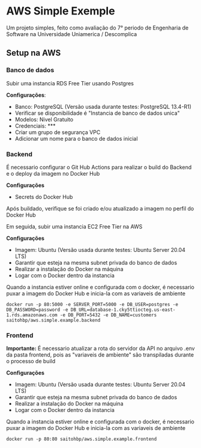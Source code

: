 # AWS Simple Exemple

Um projeto simples, feito como avaliação do 7° periodo de Engenharia de Software na Universidade Uniamerica / Descomplica

## Setup na AWS

### Banco de dados

Subir uma instancia RDS Free Tier usando Postgres

**Configurações**:

- Banco: PostgreSQL (Versão usada durante testes: PostgreSQL 13.4-R1)
- Verificar se disponibilidade é "Instancia de banco de dados unica"
- Modelos: Nivel Gratuito
- Credenciais: ***
- Criar um grupo de segurança VPC
- Adicionar um nome para o banco de dados inicial

### Backend

É necessario configurar o Git Hub Actions para realizar o build do Backend e o deploy da imagem no Docker Hub

**Configurações**

- Secrets do Docker Hub

Após buildado, verifique se foi criado e/ou atualizado a imagem no perfil do Docker Hub

Em seguida, subir uma instancia EC2 Free Tier na AWS

**Configurações**

- Imagem: Ubuntu (Versão usada durante testes: Ubuntu Server 20.04 LTS)
- Garantir que esteja na mesma subnet privada do banco de dados
- Realizar a instalação do Docker na máquina
- Logar com o Docker dentro da instancia

Quando a instancia estiver online e configurada com o docker, é necessario puxar a imagem do Docker Hub e inicia-la com as variaveis de ambiente

```shell
docker run -p 80:5000 -e SERVER_PORT=5000 -e DB_USER=postgres -e DB_PASSWORD=password -e DB_URL=database-1.cky5ttiocteg.us-east-1.rds.amazonaws.com -e DB_PORT=5432 -e DB_NAME=customers saitohbp/aws.simple.example.backend
```

### Frontend

**Importante:** É necessario atualizar a rota do servidor da API no arquivo .env da pasta frontend, pois as "variaveis de ambiente" são transpiladas durante o processo de build

**Configurações**

- Imagem: Ubuntu (Versão usada durante testes: Ubuntu Server 20.04 LTS)
- Garantir que esteja na mesma subnet privada do banco de dados
- Realizar a instalação do Docker na máquina
- Logar com o Docker dentro da instancia

Quando a instancia estiver online e configurada com o docker, é necessario puxar a imagem do Docker Hub e inicia-la com as variaveis de ambiente


```shell
docker run -p 80:80 saitohbp/aws.simple.example.frontend
```